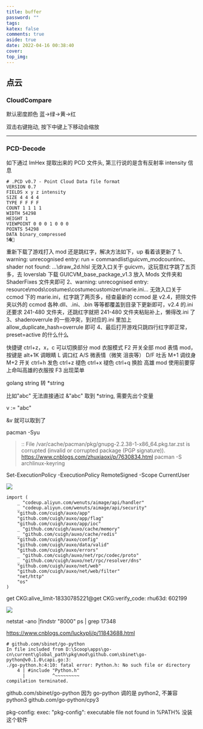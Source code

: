 ```yaml
---
title: buffer
password: ""
tags:
katex: false
comments: true
aside: true
date: 2022-04-16 00:38:40
cover:
top_img:
---
```


<!--
 * @?: *********************************************************************
 * @Author: Weidows
 * @Date: 2022-04-16 00:38:40
 * @LastEditors: Weidows
 * @LastEditTime: 2022-09-09 16:09:18
 * @FilePath: \Blog-private\source\_drafts\buffer.md
 * @Description:
 * @!: *********************************************************************
-->

## 点云

### CloudCompare

默认密度颜色 蓝->绿->黄->红

双击右键拖动, 按下中键上下移动会缩放

---

### PCD-Decode

如下通过 ImHex 提取出来的 PCD 文件头, 第三行说的是含有反射率 intensity 信息

```
# .PCD v0.7 - Point Cloud Data file format
VERSION 0.7
FIELDS x y z intensity
SIZE 4 4 4 4
TYPE F F F F
COUNT 1 1 1 1
WIDTH 54298
HEIGHT 1
VIEWPOINT 0 0 0 1 0 0 0
POINTS 54298
DATA binary_compressed
5�
```

重新下载了游戏打入 mod 还是跳红字，解决方法如下，up 看着该更新了
1、warning: unrecognised entry: run = commandlist\guicvm_modcountinc、shader not found: ...\draw_2d.hlsl
无效入口关于 guicvm，这玩意红字跳了五页多，去 loverslab 下载 GUICVM_base_package_v1.3 放入 Mods 文件夹和 ShaderFixes 文件夹即可
2、warning: unrecognised entry: resource\mods\costumes\costumecustomizer\marie.ini\...
无效入口关于 ccmod 下的 marie.ini，红字跳了两页多，经查最新的 ccmod 是 v2.4，把除文件夹以外的 ccmod 各种.dll、.ini、.bin 等等都覆盖到目录下更新即可，v2.4 的.ini 还要求 241-480 文件夹，还跳红字就把 241-480 文件夹粘贴补上，懒得改.ini 了
3、shaderoverrule 的一些冲突，到对应的.ini 里加上 allow_duplicate_hash=overrule 即可
4、最后打开游戏只跳四行红字即正常，preset=active 的什么什么

快捷键 ctrl+z，x，c 可以切换部分 mod 衣服模式 F2 开关全部 mod 表情 mod，按键是 alt+1K 调眼睛 L 调口红 A/S 微表情（微笑 沮丧等） D/F 吐舌 M+1 调纹身 M+2 开关
ctrl+h 发色
ctrl+z 褪色
ctrl+x 褪色
ctrl+q 换脸
高雄 mod 使用前要穿上命叫高雄的衣服按 F3 出现菜单

golang string 转 \*string

比如"abc"
无法直接通过 &"abc" 取到 \*string, 需要先出个变量

v := "abc"

&v 就可以取到了

pacman -Syu

> :: File /var/cache/pacman/pkg/gnupg-2.2.38-1-x86_64.pkg.tar.zst is corrupted (invalid or corrupted package (PGP signature)).
> https://www.cnblogs.com/zhuxiaoxi/p/7630834.html
> pacman -S archlinux-keyring

Set-ExecutionPolicy -ExecutionPolicy RemoteSigned -Scope CurrentUser

![](https://www.helloimg.com/images/2022/09/05/Z7DeQY.png)

```
import (
	_ "codeup.aliyun.com/wenuts/aimage/api/handler"
	_ "codeup.aliyun.com/wenuts/aimage/api/security"
	"github.com/cuigh/auxo/app"
	"github.com/cuigh/auxo/app/flag"
	"github.com/cuigh/auxo/app/ioc"
	_ "github.com/cuigh/auxo/cache/memory"
	_ "github.com/cuigh/auxo/cache/redis"
	"github.com/cuigh/auxo/config"
	"github.com/cuigh/auxo/data/valid"
	"github.com/cuigh/auxo/errors"
	_ "github.com/cuigh/auxo/net/rpc/codec/proto"
	_ "github.com/cuigh/auxo/net/rpc/resolver/dns"
	"github.com/cuigh/auxo/net/web"
	"github.com/cuigh/auxo/net/web/filter"
	"net/http"
	"os"
)
```

get CKG:alive_limit-18330785221@get CKG:verify_code: rhu63d: 602199

![](https://www.helloimg.com/images/2022/09/08/ZDfGKY.png)

netstat -ano |findstr "8000"
ps | grep 17348

https://www.cnblogs.com/luckyplj/p/11843688.html


```
# github.com/sbinet/go-python
In file included from D:\Scoop\apps\go-cn\current\global_path\pkg\mod\github.com\sbinet\go-python@v0.1.0\capi.go:3:
./go-python.h:4:10: fatal error: Python.h: No such file or directory
    4 | #include "Python.h"
      |          ^~~~~~~~~~
compilation terminated.
```

github.com/sbinet/go-python
因为 go-python 调的是 python2, 不兼容 python3
github.com/go-python/cpy3

pkg-config: exec: "pkg-config": executable file not found in %PATH%
没装这个软件
